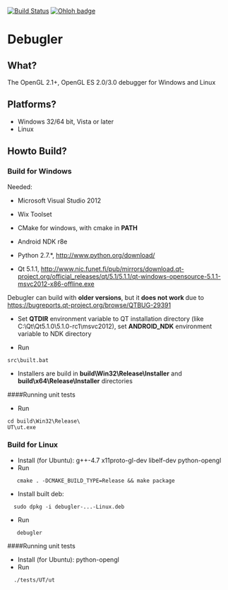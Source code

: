 [![Build Status](https://secure.travis-ci.org/debugler/debugler.png?branch=master)](http://travis-ci.org/debugler/debugler)
[![Ohloh badge](https://www.ohloh.net/p/debugler/widgets/project_thin_badge.gif)](http://www.ohloh.net/p/debugler)


# Debugler

## What?

The OpenGL 2.1+, OpenGL ES 2.0/3.0 debugger for Windows and Linux

## Platforms?
* Windows 32/64 bit, Vista or later
* Linux  

## Howto Build?

### Build for Windows

Needed: 
 * Microsoft Visual Studio 2012
 
 * Wix Toolset
 
 * CMake for windows, with cmake in <b>PATH</b>
 
 * Android NDK r8e

 * Python 2.7.*, http://www.python.org/download/

 * Qt 5.1.1, http://www.nic.funet.fi/pub/mirrors/download.qt-project.org/official_releases/qt/5.1/5.1.1/qt-windows-opensource-5.1.1-msvc2012-x86-offline.exe
 
 Debugler can build with <b>older versions</b>, but it <b> does not work </b> due to https://bugreports.qt-project.org/browse/QTBUG-29391

 * Set <b>QTDIR</b> environment variable to QT installation directory (like C:\Qt\Qt5.1.0\5.1.0-rc1\msvc2012), set <b>ANDROID_NDK</b> environment variable to NDK directory

 * Run 
```
src\built.bat
```
 * Installers are build in <b>build\Win32\Release\Installer</b> and <b>build\x64\Release\Installer</b> directories

####Running unit tests

 * Run
  ```
  cd build\Win32\Release\
  UT\ut.exe
  ```

### Build for Linux

  * Install (for Ubuntu): g++-4.7 x11proto-gl-dev libelf-dev python-opengl
  * Run
```
   cmake . -DCMAKE_BUILD_TYPE=Release && make package
```
  * Install built deb:
```  
  sudo dpkg -i debugler-...-Linux.deb
```
  * Run
```  
   debugler
```

####Running unit tests

  * Install (for Ubuntu): python-opengl
  * Run
```
  ./tests/UT/ut
```

